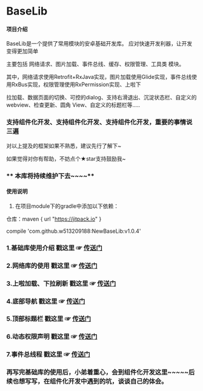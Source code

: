 # BaseLib

#### 项目介绍
BaseLib是一个提供了常用模块的安卓基础开发库。 应对快速开发利器，让开发变得更加简单



主要包括 网络请求、图片加载、事件总线、缓存、权限管理、工具类 模块。

其中，网络请求使用Retrofit+RxJava实现，图片加载使用Glide实现，事件总线使用RxBus实现，权限管理使用RxPermission实现、上啦下

拉加载、数据页面的切换、可控的dialog、支持右滑退出、沉淀状态栏、自定义的webview、检查更新、圆角 View、自定义的标题栏等.....

### 支持组件化开发、支持组件化开发、支持组件化开发，重要的事情说三遍


对以上提及的框架如果不熟悉，建议先行了解下~

如果觉得对你有帮助，不妨点个★star支持鼓励我~

###  ** 本库将持续维护下去~~~~** 




#### 使用说明

1. 在项目module下的gradle中添加以下依赖：

仓库：maven { url "https://jitpack.io" }

compile  'com.github.w513209188:NewBaseLib:v1.0.4'

### 1.基础库使用介绍   戳这里  ☞ [传送门](https://www.jianshu.com/p/7762e97176c5)

### 2.网络库的使用   戳这里  ☞ [传送门](https://www.jianshu.com/p/198d40611ade)

### 3.上啦加载、下拉刷新   戳这里  ☞ [传送门](https://www.jianshu.com/p/316a099dad3b)

### 4.底部导航   戳这里  ☞ [传送门](https://www.jianshu.com/p/4ea2e788b0db)

### 5.顶部标题栏   戳这里  ☞ [传送门](https://www.jianshu.com/p/65b067af5029)

### 6.动态权限声明   戳这里  ☞ [传送门](https://www.jianshu.com/p/fa7cf7801f48)

### 7.事件总线程   戳这里  ☞ [传送门](https://www.jianshu.com/p/6129ff15e143)

### 再写完基础库的使用后，小弟着重心，会到组件化开发这里~~~~~后续也想写写，在组件化开发中遇到的坑，谈谈自己的体会。

